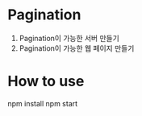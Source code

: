 # Pagination

1. Pagination이 가능한 서버 만들기
2. Pagination이 가능한 웹 페이지 만들기

# How to use
npm install
npm start
